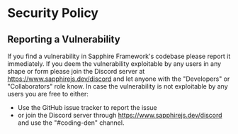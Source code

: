 # Security Policy

## Reporting a Vulnerability

If you find a vulnerability in Sapphire Framework's codebase please report it immediately.
If you deem the vulnerability exploitable by any users in any shape or form please join the Discord server at https://www.sapphirejs.dev/discord and let anyone with the "Developers" or "Collaborators" role know.
In case the vulnerability is not exploitable by any users you are free to either:

-   Use the GitHub issue tracker to report the issue
-   or join the Discord server through https://www.sapphirejs.dev/discord and use the "#coding-den" channel.
